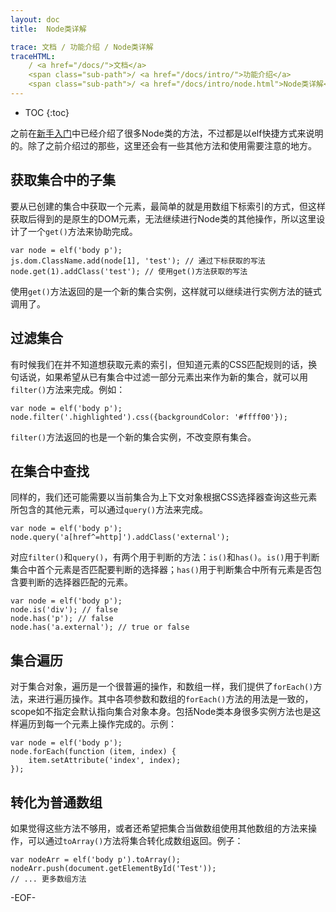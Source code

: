 ```yaml
---
layout: doc
title:  Node类详解

trace: 文档 / 功能介绍 / Node类详解
traceHTML: 
    / <a href="/docs/">文档</a>
    <span class="sub-path">/ <a href="/docs/intro/">功能介绍</a>
    <span class="sub-path">/ <a href="/docs/intro/node.html">Node类详解</a></span>
---
```


* TOC
{:toc}

之前在[新手入门][]中已经介绍了很多Node类的方法，不过都是以elf快捷方式来说明的。除了之前介绍过的那些，这里还会有一些其他方法和使用需要注意的地方。

## 获取集合中的子集

要从已创建的集合中获取一个元素，最简单的就是用数组下标索引的方式，但这样获取后得到的是原生的DOM元素，无法继续进行Node类的其他操作，所以这里设计了一个`get()`方法来协助完成。

	var node = elf('body p');
	js.dom.ClassName.add(node[1], 'test'); // 通过下标获取的写法
	node.get(1).addClass('test'); // 使用get()方法获取的写法

使用`get()`方法返回的是一个新的集合实例，这样就可以继续进行实例方法的链式调用了。

## 过滤集合

有时候我们在并不知道想获取元素的索引，但知道元素的CSS匹配规则的话，换句话说，如果希望从已有集合中过滤一部分元素出来作为新的集合，就可以用`filter()`方法来完成。例如：

	var node = elf('body p');
	node.filter('.highlighted').css({backgroundColor: '#ffff00'});

`filter()`方法返回的也是一个新的集合实例，不改变原有集合。

## 在集合中查找

同样的，我们还可能需要以当前集合为上下文对象根据CSS选择器查询这些元素所包含的其他元素，可以通过`query()`方法来完成。

	var node = elf('body p');
	node.query('a[href^=http]').addClass('external');

对应`filter()`和`query()`，有两个用于判断的方法：`is()`和`has()`。`is()`用于判断集合中首个元素是否匹配要判断的选择器；`has()`用于判断集合中所有元素是否包含要判断的选择器匹配的元素。

	var node = elf('body p');
	node.is('div'); // false
	node.has('p'); // false
	node.has('a.external'); // true or false

## 集合遍历

对于集合对象，遍历是一个很普遍的操作，和数组一样，我们提供了`forEach()`方法，来进行遍历操作。其中各项参数和数组的`forEach()`方法的用法是一致的，scope如不指定会默认指向集合对象本身。包括Node类本身很多实例方法也是这样遍历到每一个元素上操作完成的。示例：

	var node = elf('body p');
	node.forEach(function (item, index) {
		item.setAttribute('index', index);
	});

## 转化为普通数组

如果觉得这些方法不够用，或者还希望把集合当做数组使用其他数组的方法来操作，可以通过`toArray()`方法将集合转化成数组返回。例子：

	var nodeArr = elf('body p').toArray();
	nodeArr.push(document.getElementById('Test'));
	// ... 更多数组方法

-EOF-

[新手入门]: /docs/getting-started.html
